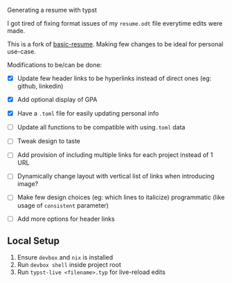 Generating a resume with typst

I got tired of fixing format issues of my `resume.odt` file everytime edits were made.

This is a fork of [basic-resume](https://typst.app/universe/package/basic-resume). Making few changes to be ideal for personal use-case.

Modifications to be/can be done:
- [x] Update few header links to be hyperlinks instead of direct ones (eg: github, linkedin)
- [x] Add optional display of GPA
- [x] Have a `.toml` file for easily updating personal info
- [ ] Update all functions to be compatible with using`.toml` data
- [ ] Tweak design to taste
- [ ] Add provision of including multiple links for each project instead of 1 URL
- [ ] Dynamically change layout with vertical list of links when introducing image?
- [ ] Make few design choices (eg: which lines to italicize) programmatic (like usage of `consistent` parameter)
- [ ] Add more options for header links


## Local Setup
1. Ensure `devbox` and `nix` is installed
2. Run `devbox shell` inside project root
3. Run `typst-live <filename>.typ` for live-reload edits